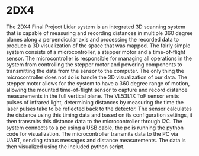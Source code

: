 # 2DX4
The 2DX4 Final Project Lidar system is an integrated 3D scanning system that is capable of measuring and recording distances in multiple 360 degree planes along a perpendicular axis and processing the recorded data to produce a 3D visualization of the space that was mapped. The fairly simple system consists of a microcontroller, a stepper motor and a time-of-flight sensor. The microcontroller is responsible for managing all operations in the system from controlling the stepper motor and powering components to transmitting the data from the sensor to the computer. The only thing the microcontroller does not do is handle the 3D visualization of our data. The stepper motor allows for the system to have a 360 degree range of motion, allowing the mounted time-of-flight sensor to capture and record distance measurements in the full vertical plane. The VL53L1X ToF sensor emits pulses of infrared light, determining distances by measuring the time the laser pulses take to be reflected back to the detector. The sensor calculates the distance using this timing data and based on its configuration settings, it then transmits this distance data to the microcontroller through I2C. The system connects to a pc using a USB cable, the pc is running the python code for visualization. The microcontroller transmits data to the PC via UART, sending status messages and distance measurements. The data is then visualized using the included python script.
